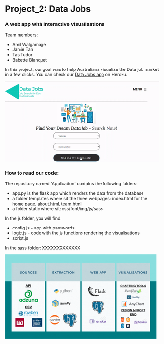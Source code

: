 # Project_2: Data Jobs #
### A web app with interactive visualisations ###

Team members: 
- Amil Walgamage
- Jamie Tan
- Tas Tudor
- Babette Blanquet

In this project, our goal was to help Australians visualize the Data job market in a few clicks.
You can check our [Data Jobs app](https://datajobs-au.herokuapp.com/) on Heroku.

![App](Application/static/img/website-gif.gif)

### How to read our code: ###

The repository named 'Application' contains the following folders:
- app.py is the flask app which renders the data from the database
- a folder templates where sit the three webpages: index.html for the home page, about.html, team.html
- a folder static where sit: css/font/img/js/sass

In the js folder, you will find:
- config.js - app with passwords
- logic.js - code with the js functions rendering the visualisations
- script.js

In the sass folder:
XXXXXXXXXXXXX

![DataArchitecture](Application/static/img/dataArchitecture.png)

